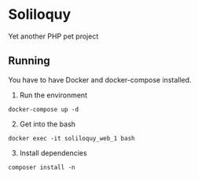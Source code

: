 # Soliloquy

Yet another PHP pet project

## Running

You have to have Docker and docker-compose installed.

1. Run the environment
```
docker-compose up -d
```

2. Get into the bash
```
docker exec -it soliloquy_web_1 bash
```

3. Install dependencies
```
composer install -n
```
